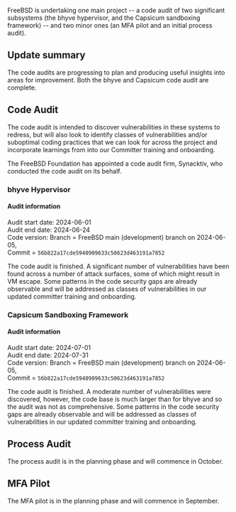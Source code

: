 FreeBSD is undertaking one main project -- a code audit of two significant
subsystems (the bhyve hypervisor, and the Capsicum sandboxing framework) -- and
two minor ones (an MFA pilot and an initial process audit).

## Update summary

The code audits are progressing to plan and producing useful insights into
areas for improvement. Both the bhyve and Capsicum code audit are complete.


## Code Audit

The code audit is intended to discover vulnerabilities in these systems to
redress, but will also look to identify classes of vulnerabilities and/or
suboptimal coding practices that we can look for across the project and
incorporate learnings from into our Committer training and onboarding.

The FreeBSD Foundation has appointed a code audit firm, Synacktiv, who conducted the code audit on its behalf.

### bhyve Hypervisor

#### Audit information

Audit start date: 	2024-06-01  
Audit end date: 	2024-06-24  
Code version:		Branch = FreeBSD main (development) branch on 2024-06-05,  
                    Commit = `56b822a17cde5940909633c50623d463191a7852`

The code audit is finished. A significant number of vulnerabilities have been
found across a number of attack surfaces, some of which might result in VM
escape. Some patterns in the code security gaps are already observable and will
be addressed as classes of vulnerabilities in our updated committer training
and onboarding.

### Capsicum Sandboxing Framework

#### Audit information

Audit start date: 	2024-07-01  
Audit end date: 	2024-07-31  
Code version:		Branch = FreeBSD main (development) branch on 2024-06-05,  
                    Commit = `56b822a17cde5940909633c50623d463191a7852`

The code audit is finished. A moderate number of vulnerabilities were discovered, however, the code base is much larger than for bhyve and so the audit was not as comprehensive. Some patterns in the code security gaps are already observable and will be addressed as classes of vulnerabilities in our updated committer training
and onboarding.

## Process Audit

The process audit is in the planning phase and will commence in October.


## MFA Pilot

The MFA pilot is in the planning phase and will commence in September.
